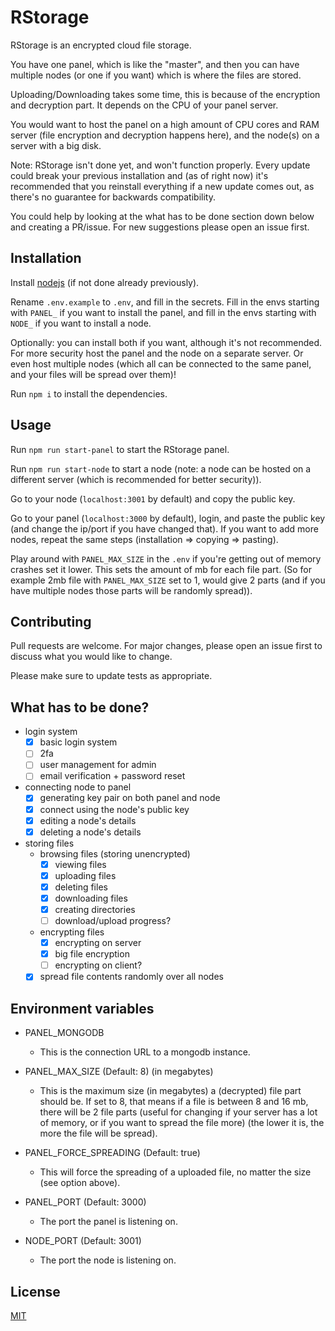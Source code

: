 # RStorage

RStorage is an encrypted cloud file storage.

You have one panel, which is like the "master", and then you can have multiple nodes (or one if you want) which is where the files are stored.

Uploading/Downloading takes some time, this is because of the encryption and decryption part. It depends on the CPU of your panel server.

You would want to host the panel on a high amount of CPU cores and RAM server (file encryption and decryption happens here), and the node(s) on a server with a big disk.

Note: RStorage isn't done yet, and won't function properly. Every update could break your previous installation and (as of right now) it's recommended that you reinstall everything if a new update comes out, as there's no guarantee for backwards compatibility.

You could help by looking at the what has to be done section down below and creating a PR/issue. For new suggestions please open an issue first.

## Installation

Install [nodejs](https://nodejs.org/en/download/) (if not done already previously).

Rename `.env.example` to `.env`, and fill in the secrets. Fill in the envs starting with `PANEL_` if you want to install the panel, and fill in the envs starting with `NODE_` if you want to install a node.

Optionally: you can install both if you want, although it's not recommended. For more security host the panel and the node on a separate server. Or even host multiple nodes (which all can be connected to the same panel, and your files will be spread over them)!

Run `npm i` to install the dependencies.

## Usage

Run `npm run start-panel` to start the RStorage panel.

Run `npm run start-node` to start a node (note: a node can be hosted on a different server (which is recommended for better security)).

Go to your node (`localhost:3001` by default) and copy the public key.

Go to your panel (`localhost:3000` by default), login, and paste the public key (and change the ip/port if you have changed that). If you want to add more nodes, repeat the same steps (installation => copying => pasting).

Play around with `PANEL_MAX_SIZE` in the `.env` if you're getting out of memory crashes set it lower. This sets the amount of mb for each file part. (So for example 2mb file with `PANEL_MAX_SIZE` set to 1, would give 2 parts (and if you have multiple nodes those parts will be randomly spread)).

## Contributing
Pull requests are welcome. For major changes, please open an issue first to discuss what you would like to change.

Please make sure to update tests as appropriate.

## What has to be done?

* login system
	* [x] basic login system
	* [ ] 2fa
	* [ ] user management for admin
	* [ ] email verification + password reset
* connecting node to panel
	* [x] generating key pair on both panel and node
	* [x] connect using the node's public key
	* [x] editing a node's details
	* [x] deleting a node's details
* storing files
	* browsing files (storing unencrypted)
		* [x] viewing files
		* [x] uploading files
		* [x] deleting files
		* [x] downloading files
		* [x] creating directories
		* [ ] download/upload progress?
	* encrypting files
		* [x] encrypting on server
		* [x] big file encryption
		* [ ] encrypting on client?
	* [x] spread file contents randomly over all nodes

## Environment variables
* PANEL_MONGODB
	* This is the connection URL to a mongodb instance.

* PANEL_MAX_SIZE (Default: 8) (in megabytes)
	* This is the maximum size (in megabytes) a (decrypted) file part should be. If set to 8, that means if a file is between 8 and 16 mb, there will be 2 file parts (useful for changing if your server has a lot of memory, or if you want to spread the file more) (the lower it is, the more the file will be spread).

* PANEL_FORCE_SPREADING (Default: true)
	* This will force the spreading of a uploaded file, no matter the size (see option above).

* PANEL_PORT (Default: 3000)
	* The port the panel is listening on.

* NODE_PORT (Default: 3001)
	* The port the node is listening on.

## License
[MIT](https://choosealicense.com/licenses/mit/)
